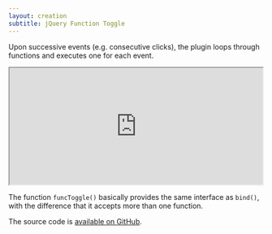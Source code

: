 ```yaml
---
layout: creation
subtitle: jQuery Function Toggle
---
```



Upon successive events (e.g. consecutive clicks), the plugin 
loops through functions and executes one for each event.

<iframe style="width: 99%; height: 230px" src="http://jsfiddle.net/fkling/4EHjM/embedded/js,result">foo</iframe>

The function `funcToggle()` basically provides the same interface as `bind()`, 
with the difference that it accepts more than one function.

The source code is [available on GitHub](https://github.com/fkling/jQuery-Function-Toggle-Plugin).